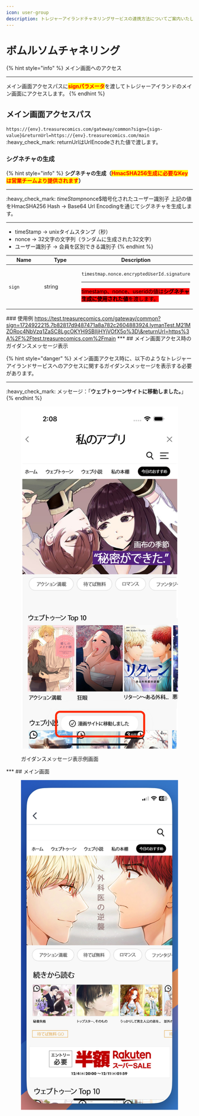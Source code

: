 ```yaml
---
icon: user-group
description: トレジャーアイランドチャネリングサービスの連携方法についてご案内いたします。
---
```


# ボムルソムチャネリング

{% hint style="info" %}
メイン画面へのアクセス

***

メイン画面アクセスパスに<mark style="color:red;">**signパラメータ**</mark>を渡してトレジャーアイランドのメイン画面にアクセスします。
{% endhint %}

## メイン画面アクセスパス

`https://{env}.treasurecomics.com/gateway/common?sign={sign-value}&returnUrl=https://{env}.treasurecomics.com/main` :heavy\_check\_mark: returnUrlはUrlEncodeされた値で渡します。

### **シグネチャの生成**

{% hint style="info" %}
**シグネチャの生成（**<mark style="color:red;">**HmacSHA256生成に必要なKeyは営業チームより提供されます**</mark>**）**

***

:heavy\_check\_mark: $timeStamp$nonce$暗号化されたユーザー識別子 上記の値をHmacSHA256 Hash -> Base64 Url Encodingを通じてシグネチャを生成します。

***

* timeStamp -> unixタイムスタンプ（秒）
* nonce -> 32文字の文字列（ランダムに生成された32文字）
* ユーザー識別子 -> 会員を区別できる識別子
{% endhint %}

<table data-full-width="false"><thead><tr><th width="127">Name</th><th width="141">Type</th><th>Description</th></tr></thead><tbody><tr><td><code>sign</code></td><td>string</td><td><p><code>timestmap.nonce.encryptedUserId.signature</code></p><hr><p><mark style="background-color:red;">timestamp、nonce、useridの値は<strong>シグネチャ生成に使用された値</strong>を渡します。</mark></p></td></tr></tbody></table>

\### 使用例 https://test.treasurecomics.com/gateway/common?sign=1724922215.7b82817d9487471a8a782c2604883924.lymanTest.M21MZORoc4NbVzq1ZaSC8LgcOKYH9SBIljHYjVOfX5o%3D\&returnUrl=https%3A%2F%2Ftest.treasurecomics.com%2Fmain \*\*\* ## メイン画面アクセス時のガイダンスメッセージ表示

{% hint style="danger" %}
メイン画面アクセス時に、以下のようなトレジャーアイランドサービスへのアクセスに関するガイダンスメッセージを表示する必要があります。

***

:heavy\_check\_mark: メッセージ：「**ウェブトゥーンサイトに移動しました。**」
{% endhint %}

<figure><img src="../../../.gitbook/assets/bomulseom_jp.jpg" alt=""><figcaption><p>ガイダンスメッセージ表示例画面</p></figcaption></figure>

\*\*\* ## メイン画面

<div align="left"><figure><img src="../../../.gitbook/assets/bomulseom_jp2.jpg" alt=""><figcaption></figcaption></figure></div>
